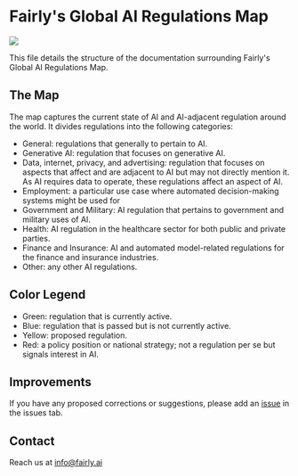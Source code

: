 # Fairly's Global AI Regulations Map

[<img src="https://i.imgur.com/weIi9PW.png">](https://www.google.com/maps/d/edit?mid=1grbvr9Ic-qJ-LTC9DHqpdzi2M-mtxl4&usp=sharing)

This file details the structure of the documentation surrounding Fairly's Global AI Regulations Map. 

## The Map

The map captures the current state of AI and AI-adjacent regulation around the world. It divides regulations into the following categories:
- General: regulations that generally to pertain to AI.
- Generative AI: regulation that focuses on generative AI.
- Data, internet, privacy, and advertising: regulation that focuses on aspects that affect and are adjacent to AI but may not directly mention it. As AI requires data to operate, these regulations affect an aspect of AI.
- Employment: a particular use case where automated decision-making systems might be used for 
- Government and Military: AI regulation that pertains to government and military uses of AI.
- Health: AI regulation in the healthcare sector for both public and private parties.
- Finance and Insurance: AI and automated model-related regulations for the finance and insurance industries.
- Other: any other AI regulations.

## Color Legend
- Green: regulation that is currently active.
- Blue: regulation that is passed but is not currently active.
- Yellow: proposed regulation.
- Red: a policy position or national strategy; not a regulation per se but signals interest in AI.

## Improvements
If you have any proposed corrections or suggestions, please add an [issue](https://github.com/fairlyAI/global-ai-regulations-map/issues) in the issues tab.

## Contact
Reach us at info@fairly.ai
